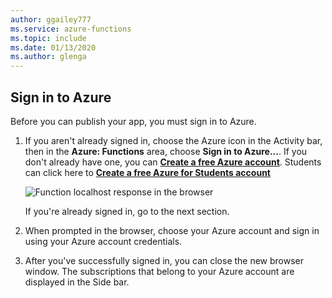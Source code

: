 ```yaml
---
author: ggailey777
ms.service: azure-functions
ms.topic: include
ms.date: 01/13/2020
ms.author: glenga
---
```


## Sign in to Azure

Before you can publish your app, you must sign in to Azure. 

1. If you aren't already signed in, choose the Azure icon in the Activity bar, then in the **Azure: Functions** area, choose **Sign in to Azure...**. If you don't already have one, you can **[Create a free Azure account](https://azure.microsoft.com/en-in/free/)**. Students can click here to **[Create a free Azure for Students account](https://azure.microsoft.com/en-us/free/students/)**

    ![Function localhost response in the browser](./media/functions-sign-in-vs-code/functions-sign-into-azure.png)

    If you're already signed in, go to the next section.

1. When prompted in the browser, choose your Azure account and sign in using your Azure account credentials. 

1. After you've successfully signed in, you can close the new browser window. The subscriptions that belong to your Azure account are  displayed in the Side bar.
